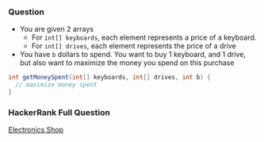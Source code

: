 ### Question

- You are given 2 arrays
  - For `int[] keyboards`, each element represents a price of a keyboard.
  - For `int[] drives`, each element represents the price of a drive
- You have `b` dollars to spend. You want to buy 1 keyboard, and 1 drive, but also want to maximize the money you spend on this purchase

```java
int getMoneySpent(int[] keyboards, int[] drives, int b) {
  // maximize money spent
}
```

### HackerRank Full Question

[Electronics Shop](https://www.hackerrank.com/challenges/electronics-shop)
